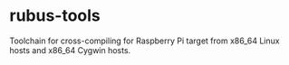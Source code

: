 rubus-tools
===========

Toolchain for cross-compiling for Raspberry Pi target from x86_64 Linux hosts and x86_64 Cygwin hosts.
